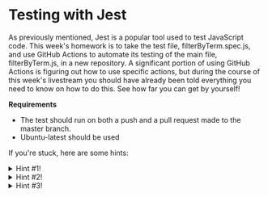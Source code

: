 # Testing with Jest

As previously mentioned, Jest is a popular tool used to test JavaScript code. This week's homework is to take the test file, filterByTerm.spec.js, and use GitHub Actions to automate its testing of the main file, filterByTerm.js, in a new repository. A significant portion of using GitHub Actions is figuring out how to use specific actions, but during the course of this week's livestream you should have already been told everything you need to know on how to do this. See how far you can get by yourself!

__Requirements__
  - The test should run on both a push and a pull request made to the master branch.
  - Ubuntu-latest should be used

If you're stuck, here are some hints:

<details><summary> Hint #1!</summary>
  
You'll probably want 3 files in your repo for this one. "src" should store filterByTerm.js, "__test__" should  store filterByTerm.spec.js, and ".github/workflows" should store the .yml file you'll need to write.
</details>

<details><summary> Hint #2!</summary>
  
Jest doesn't need a community based action, it's built right in to GitHub Actions. See if the workflow you made in the CI intro could be adapted.
</details>

<details><summary> Hint #3!</summary>
  
Node.js is a JavaScript-based framework - google "node.js github actions" and see if you can find a templated workflow you can make some minor changes to, and put it in your .github/workflows directory. 
</details>
